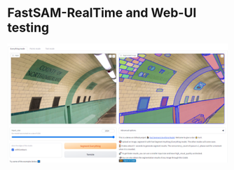 # FastSAM-RealTime and Web-UI testing

<p align="center">
    <img width="720" src="sam_testing.png" alt="Mimari">
</p>

